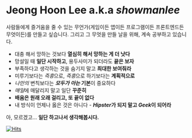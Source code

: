 # Jeong Hoon Lee a.k.a *showmanlee*

사람들에게 즐거움을 줄 수 있는 무언가(게임이든 앱이든 프로그램이든 프론트엔드든 무엇이든)를 만들고 싶습니다. 그리고 그 무엇을 만들 날을 위해, 계속 공부하고 있습니다.

 * 대충 해서 망하는 것보다 **열심히 해서 망하는 게 더 낫다**
 * 망설일 때 **일단 시작하고**, 용두사미가 되더라도 **끝은 보자**
 * 부족하다고 생각하는 것을 숨기지 말고 **최대한 보여줘라**
 * 미루기보다는 *즉흥*으로, *즉흥*으로 하기보다는 **계획적으로**
 * *나만의* 변칙보다는 ***모두가 아는* 기본**이 중요하다
 * *매일*에 매달리지 말고 일단 **꾸준히**
 * **배움은 원래 오래 걸리고, 또 끝이 없다**
 * 내 방식이 언제나 옳은 것은 아니다 - ***Hipster*가 되지 말고 *Geek*이 되어라**

아, 모르겠고... **일단 하고나서 생각해봅시다.**

[![Hits](https://hits.seeyoufarm.com/api/count/incr/badge.svg?url=https%3A%2F%2Fgithub.com%2Fshowmanlee&count_bg=%2379C83D&title_bg=%23555555&icon=&icon_color=%23E7E7E7&title=hits&edge_flat=false)](https://hits.seeyoufarm.com)
